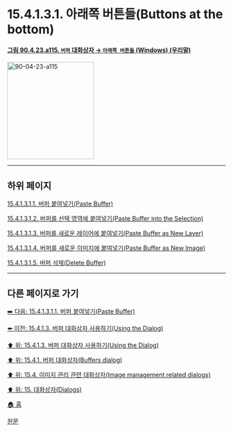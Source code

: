 # 15.4.1.3.1. 아래쪽 버튼들(Buttons at the bottom)

<a id="90-04-23-a115"></a>

#### [그림 90.4.23.a115. `버퍼` 대화상자 → `아래쪽 버튼들` (Windows) (우리말)](./90-04-0023-buffers.md#90-04-23-a115)
<img width="200" height="224" alt="90-04-23-a115" src="https://github.com/user-attachments/assets/1e7c2566-5143-49d9-8c00-363e7f24e331" />

***

## 하위 페이지

[15.4.1.3.1.1. 버퍼 붙여넣기(Paste Buffer)](./15-04-01-03-01-01-paste_buffer.md)

[15.4.1.3.1.2. 버퍼를 선택 영역에 붙여넣기(Paste Buffer into the Selection)](./15-04-01-03-01-02-paste_buffer_into_the_selection.md)

[15.4.1.3.1.3. 버퍼를 새로운 레이어에 붙여넣기(Paste Buffer as New Layer)](./15-04-01-03-01-03-paste_buffer_as_new_layer.md)

[15.4.1.3.1.4. 버퍼를 새로운 이미지에 붙여넣기(Paste Buffer as New Image)](./15-04-01-03-01-04-paste_buffer_as_new_image.md)

[15.4.1.3.1.5. 버퍼 삭제(Delete Buffer)](./15-04-01-03-01-05-delete_buffer.md)

***

## 다른 페이지로 가기

[➡️ 다음: 15.4.1.3.1.1. 버퍼 붙여넣기(Paste Buffer)](./15-04-01-03-01-01-paste_buffer.md)

[⬅️ 이전: 15.4.1.3. 버퍼 대화상자 사용하기(Using the Dialog)](./15-04-01-03-00-using_the_buffers_dialog.md)

[⬆️ 위: 15.4.1.3. 버퍼 대화상자 사용하기(Using the Dialog)](./15-04-01-03-00-using_the_buffers_dialog.md)

[⬆️ 위: 15.4.1. 버퍼 대화상자(Buffers dialog)](./15-04-01-00-buffers-dialog.md)

[⬆️ 위: 15.4. 이미지 관리 관련 대화상자(Image management related dialogs)](./15-04-00-image-management-related-dialogs.md)

[⬆️ 위: 15. 대화상자(Dialogs)](./15-00-dialogs.md)

[🏠 홈](./00-home.md)

[원문](https://docs.gimp.org/2.10/ko/gimp-dialogs-management.html#gimp-buffer-dialog-buttons)